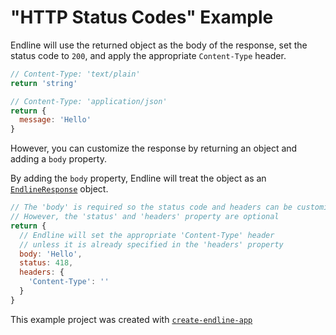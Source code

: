 # "HTTP Status Codes" Example

Endline will use the returned object as the body of the response,
set the status code to `200`, 
and apply the appropriate `Content-Type` header.

```js
// Content-Type: 'text/plain'
return 'string'

// Content-Type: 'application/json'
return {
  message: 'Hello'
}
```

However,
you can customize the response by returning an object and adding a `body` property.

By adding the `body` property,
Endline will treat the object as an [`EndlineResponse`](https://github.com/zeke-io/endline/blob/master/packages/endline/src/server/router/handler-types.ts#L4) object.

```js
// The 'body' is required so the status code and headers can be customized,
// However, the 'status' and 'headers' property are optional
return {
  // Endline will set the appropriate 'Content-Type' header
  // unless it is already specified in the 'headers' property
  body: 'Hello',
  status: 418,
  headers: {
    'Content-Type': ''
  }
}
```

This example project was created with [`create-endline-app`](https://github.com/zeke-io/endline/tree/master/packages/create-endline-app)
